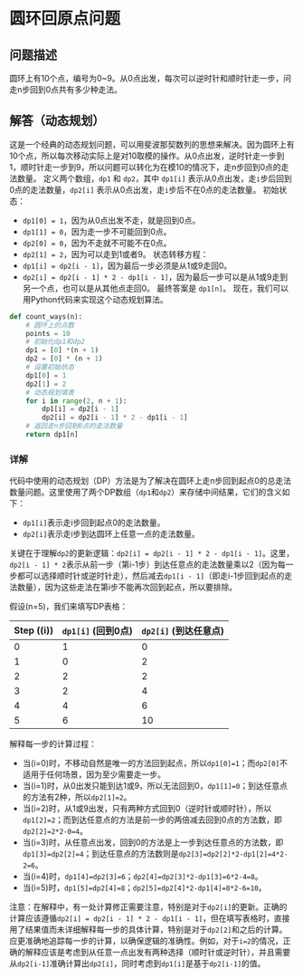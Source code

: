 # 圆环回原点问题

## 问题描述

圆环上有10个点，编号为0~9。从0点出发，每次可以逆时针和顺时针走一步，问走n步回到0点共有多少种走法。

## 解答（动态规划）

这是一个经典的动态规划问题，可以用斐波那契数列的思想来解决。因为圆环上有10个点，所以每次移动实际上是对10取模的操作。从0点出发，逆时针走一步到1，顺时针走一步到9，所以问题可以转化为在模10的情况下，走n步回到0点的走法数量。
定义两个数组，`dp1` 和 `dp2`，其中 `dp1[i]` 表示从0点出发，走`i`步后回到0点的走法数量，`dp2[i]` 表示从0点出发，走`i`步后不在0点的走法数量。
初始状态：

- `dp1[0] = 1`，因为从0点出发不走，就是回到0点。
- `dp1[1] = 0`，因为走一步不可能回到0点。
- `dp2[0] = 0`，因为不走就不可能不在0点。
- `dp2[1] = 2`，因为可以走到1或者9。
状态转移方程：
- `dp1[i] = dp2[i - 1]`，因为最后一步必须是从1或9走回0。
- `dp2[i] = dp2[i - 1] * 2 - dp1[i - 1]`，因为最后一步可以是从1或9走到另一个点，也可以是从其他点走回0。
最终答案是 `dp1[n]`。
现在，我们可以用Python代码来实现这个动态规划算法。

```python
def count_ways(n):
    # 圆环上的点数
    points = 10
    # 初始化dp1和dp2
    dp1 = [0] *(n + 1)
    dp2 = [0] * (n + 1)
    # 设置初始状态
    dp1[0] = 1
    dp2[1] = 2
    # 动态规划填表
    for i in range(2, n + 1):
        dp1[i] = dp2[i - 1]
        dp2[i] = dp2[i - 1] * 2 - dp1[i - 1]
    # 返回走n步回到0点的走法数量
    return dp1[n]
```

### 详解

代码中使用的动态规划（DP）方法是为了解决在圆环上走n步回到起点0的总走法数量问题。这里使用了两个DP数组（`dp1`和`dp2`）来存储中间结果，它们的含义如下：

- `dp1[i]`表示走i步回到起点0的走法数量。
- `dp2[i]`表示走i步到达圆环上任意一点的走法数量。

关键在于理解`dp2`的更新逻辑：`dp2[i] = dp2[i - 1] * 2 - dp1[i - 1]`。这里，`dp2[i - 1] * 2`表示从前一步（第i-1步）到达任意点的走法数量乘以2（因为每一步都可以选择顺时针或逆时针走），然后减去`dp1[i - 1]`（即走i-1步回到起点的走法数量），因为这些走法在第i步不能再次回到起点，所以要排除。

假设\(n=5\)，我们来填写DP表格：

| Step (\(i\)) | `dp1[i]` (回到0点) | `dp2[i]` (到达任意点) |
|--------------|---------------------|-----------------------|
| 0            | 1                   | 0                     |
| 1            | 0                   | 2                     |
| 2            | 2                   | 2                     |
| 3            | 2                   | 4                     |
| 4            | 4                   | 6                     |
| 5            | 6                   | 10                    |

解释每一步的计算过程：

- 当\(i=0\)时，不移动自然是唯一的方法回到起点，所以`dp1[0]=1`；而`dp2[0]`不适用于任何场景，因为至少需要走一步。
- 当\(i=1\)时，从0出发只能到达1或9，所以无法回到0，`dp1[1]=0`；到达任意点的方法有2种，所以`dp2[1]=2`。
- 当\(i=2\)时，从1或9出发，只有两种方式回到0（逆时针或顺时针），所以`dp1[2]=2`；而到达任意点的方法是前一步的两倍减去回到0点的方法数，即`dp2[2]=2*2-0=4`。
- 当\(i=3\)时，从任意点出发，回到0的方法是上一步到达任意点的方法数，即`dp1[3]=dp2[2]=4`；到达任意点的方法数则是`dp2[3]=dp2[2]*2-dp1[2]=4*2-2=6`。
- 当\(i=4\)时，`dp1[4]=dp2[3]=6`；`dp2[4]=dp2[3]*2-dp1[3]=6*2-4=8`。
- 当\(i=5\)时，`dp1[5]=dp2[4]=8`；`dp2[5]=dp2[4]*2-dp1[4]=8*2-6=10`。

注意：在解释中，有一处计算修正需要注意，特别是对于`dp2[i]`的更新。正确的计算应该遵循`dp2[i] = dp2[i - 1] * 2 - dp1[i - 1]`，但在填写表格时，直接用了结果值而未详细解释每一步的具体计算，特别是对于`dp2[2]`和之后的计算。应更准确地追踪每一步的计算，以确保逻辑的准确性。例如，对于`i=2`的情况，正确的解释应该是考虑到从任意一点出发有两种选择（顺时针或逆时针），并且需要从`dp2[i-1]`准确计算出`dp2[i]`，同时考虑到`dp1[i]`是基于`dp2[i-1]`的值。
